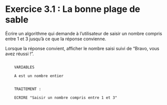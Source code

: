 # Exercice 3.1 : La bonne plage de sable

Écrire un algorithme qui demande à l’utilisateur de saisir un nombre compris entre 1 et 3 jusqu’à ce que la réponse convienne.

Lorsque la réponse convient, afficher le nombre saisi suivi de “Bravo, vous avez réussi !”.

```
	
	VARIABLES

	A est un nombre entier
	
	
	TRAITEMENT :
	
	ECRIRE "Saisir un nombre compris entre 1 et 3"
	
	
	
	